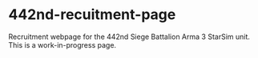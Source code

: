 # 442nd-recuitment-page
Recruitment webpage for the 442nd Siege Battalion Arma 3 StarSim unit. This is a work-in-progress page.
